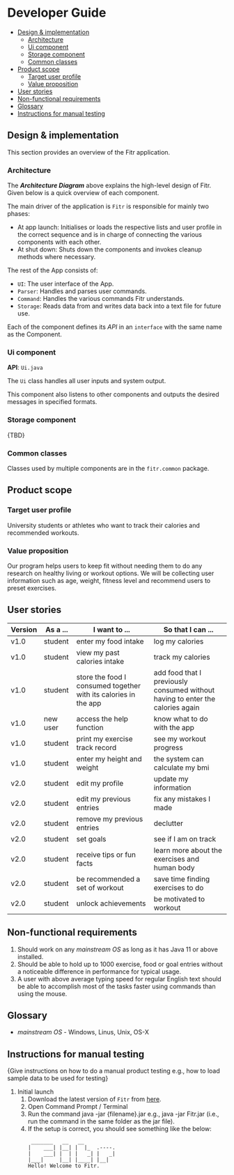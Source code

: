 # Developer Guide

- [Design & implementation](#design--implementation)
    - [Architecture](#architecture)
    - [Ui component](#ui-component)
    - [Storage component](#storage-component)
    - [Common classes](#common-classes)
- [Product scope](#product-scope)
    - [Target user profile](#target-user-profile)
    - [Value proposition](#value-proposition)
- [User stories](#user-stories)
- [Non-functional requirements](#non-functional-requirements)
- [Glossary](#glossary)
- [Instructions for manual testing](#instructions-for-manual-testing)

## Design & implementation

This section provides an overview of the Fitr application.

### Architecture

The _**Architecture Diagram**_ above explains the high-level design of Fitr. Given below is a quick overview of each component.

The main driver of the application is `Fitr` is responsible for mainly two phases:
* At app launch: Initialises or loads the respective lists and user profile in the correct sequence and is in charge of connecting the various components with each other.
* At shut down: Shuts down the components and invokes cleanup methods where necessary.

The rest of the App consists of:
* `UI`: The user interface of the App.
* `Parser`: Handles and parses user commands.
* `Command`: Handles the various commands Fitr understands.
* `Storage`: Reads data from and writes data back into a text file for future use.

Each of the component defines its _API_ in an `interface` with the same name as the Component.
 
### Ui component

**API**: `Ui.java`

The `Ui` class handles all user inputs and system output.

This component also listens to other components and outputs the desired messages in specified formats.

### Storage component

{TBD}

### Common classes

Classes used by multiple components are in the `fitr.common` package.

## Product scope
### Target user profile

University students or athletes who want to track their calories and recommended workouts.

### Value proposition

Our program helps users to keep fit without needing them to do any research on healthy living or workout options. We will be collecting user information such as age, weight, fitness level and recommend users to preset exercises.


## User stories

|Version| As a ... | I want to ... | So that I can ...|
|--------|----------|---------------|------------------|
|v1.0|student|enter my food intake|log my calories|
|v1.0|student|view my past calories intake|track my calories|
|v1.0|student|store the food I consumed together with its calories in the app|add food that I previously consumed without having to enter the calories again|
|v1.0|new user|access the help function|know what to do with the app|
|v1.0|student|print my exercise track record|see my workout progress|
|v1.0|student|enter my height and weight|the system can calculate my bmi|
|v2.0|student|edit my profile|update my information|
|v2.0|student|edit my previous entries|fix any mistakes I made|
|v2.0|student|remove my previous entries|declutter|
|v2.0|student|set goals|see if I am on track|
|v2.0|student|receive tips or fun facts|learn more about the exercises and human body|
|v2.0|student|be recommended a set of workout|save time finding exercises to do|
|v2.0|student|unlock achievements|be motivated to workout|

## Non-functional requirements

1. Should work on any _mainstream OS_ as long as it has Java 11 or above installed.
1. Should be able to hold up to 1000 exercise, food or goal entries without a noticeable difference in performance for typical usage.
1. A user with above average typing speed for regular English text should be able to accomplish most of the tasks faster using commands than using the mouse.


## Glossary

* *mainstream OS* - Windows, Linus, Unix, OS-X

## Instructions for manual testing

{Give instructions on how to do a manual product testing e.g., how to load sample data to be used for testing}
1. Initial launch
    1. Download the latest version of `Fitr` from [here](https://github.com/AY2021S1-CS2113T-W13-2/tp/releases).
    1. Open Command Prompt / Terminal
    1. Run the command java -jar {filename}.jar e.g., java -jar Fitr.jar (i.e., run the command in the same folder as the jar file).
    1. If the setup is correct, you should see something like the below:
       ``` 
        _______   __   __
       |    ___| |__| |  |_  .----.
       |    ___| |  | |   _| |   _|
       |___|     |__| |____| |__|
       Hello! Welcome to Fitr. 
       ```